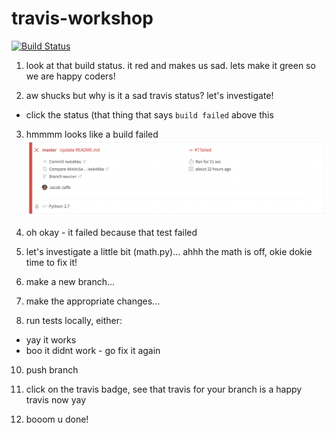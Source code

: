 # travis-workshop

[![Build Status](https://travis-ci.com/JumboCode/travis-workshop.svg?branch=master)](https://travis-ci.com/JumboCode/travis-workshop)

1. look at that build status. it red and makes us sad. lets make it green so we are happy coders!

2. aw shucks but why is it a sad travis status? let's investigate!
  * click the status (that thing that says ```build failed``` above this

3. hmmmm looks like a build failed 
![travis-fail](./img/travis-fail.png)

4. oh okay - it failed because that test failed 

5. let's investigate a little bit (math.py)... ahhh the math is off, okie dokie time to fix it!

6. make a new branch...

7. make the appropriate changes... 

8. run tests locally, either:
 * yay it works 
 * boo it didnt work - go fix it again 
 
10. push branch 

11. click on the travis badge, see that travis for your branch is a happy travis now yay

12. booom u done!
